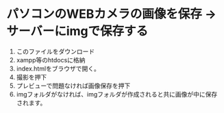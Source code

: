 # パソコンのWEBカメラの画像を保存 → サーバーにimgで保存する

1. このファイルをダウンロード
2. xampp等のhtdocsに格納
3. index.htmlをブラウザで開く。
4. 撮影を押下
5. プレビューで問題なければ画像保存を押下
6. imgフォルダがなければ、imgフォルダが作成されると共に画像が中に保存されます。

